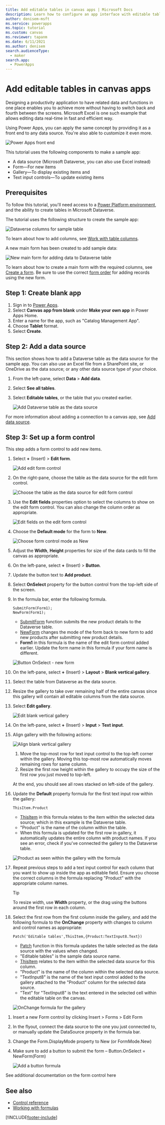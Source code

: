 ```yaml
---
title: Add editable tables in canvas apps | Microsoft Docs
description: Learn how to configure an app interface with editable tables that allow you to edit data from the data source directly through the app.
author: denisem-msft
ms.service: powerapps
ms.topic: tutorial
ms.custom: canvas
ms.reviewer: tapanm
ms.date: 6/11/2021
ms.author: denisem
search.audienceType: 
  - maker
search.app: 
  - PowerApps
---
```


# Add editable tables in canvas apps

Designing a productivity application to have related data and functions in one place enables you to achieve more without having to switch back and fourth between the screens. Microsoft Excel is one such example that allows editing data real-time in fast and efficient way.

Using Power Apps, you can apply the same concept by providing it as a front end to any data source. You're also able to customize it even more.

![Power Apps front end](./media/add-editable-tables/admin-cat-mngmt-app.png "Power Apps front end")

This tutorial uses the following components to make a sample app:

- A data source (Microsoft Dataverse, you can also use Excel instead)
- Form&mdash;For new items
- Gallery&mdash;To display existing items and
- Text input controls&mdash;To update existing items

## Prerequisites

To follow this tutorial, you'll need access to a [Power Platform environment](/power-platform/admin/environments-overview#types-of-environments), and the ability to create tables in Microsoft Dataverse.

The tutorial uses the following structure to create the sample app:

![Dataverse columns for sample table](./media/add-editable-tables/dataverse-table-columns.png "Dataverse columns for sample table")

To learn about how to add columns, see [Work with table columns](/powerapps/teams/table-columns).

A new main form has been created to add sample data:

![New main form for adding data to Dataverse table](./media/add-editable-tables/main-form.png "New main form for adding data to Dataverse table")

To learn about how to create a main form with the required columns, see [Create a form](/powerapps/maker/model-driven-apps/create-and-edit-forms#create-a-form). Be sure to use the correct [form order](/powerapps/maker/model-driven-apps/control-access-forms#set-the-form-order) for adding records using the new form.

## Step 1: Create blank app

1. Sign in to [Power Apps](https://make.powerapps.com).
1. Select **Canvas app from blank** under **Make your own app** in Power Apps Home.
1. Enter a name for the app, such as "Catalog Management App".
1. Choose **Tablet** format.
1. Select **Create**.

## Step 2: Add a data source

This section shows how to add a Dataverse table as the data source for the sample app. You can also use an Excel file from a SharePoint site, or OneDrive as the data source; or any other data source type of your choice.

1. From the left-pane, select **Data** > **Add data**.
1. Select **See all tables**.
1. Select **Editable tables**, or the table that you created earlier.

    ![Add Dataverse table as the data source](./media/add-editable-tables/add-table-data-source.png "Add Dataverse table as the data source")

For more information about adding a connection to a canvas app, see [Add data source](add-data-connection.md#add-data-source).

## Step 3: Set up a form control

This step adds a form control to add new items.

1. Select **+** (Insert) > **Edit form**.

    ![Add edit form control](./media/add-editable-tables/add-edit-form-control.png "Add edit form control")

1. On the right-pane, choose the table as the data source for the edit form control.

    ![Choose the table as the data source for edit form control](./media/add-editable-tables/select-data-source-for-form.png "Choose the table as the data source for edit form control")

1. Use the **Edit fields** properties option to select the columns to show on the edit form control. You can also change the column order as appropriate.

    ![Edit fields on the edit form control](./media/add-editable-tables/edit-fields.png "Edit fields on the edit form control")

1. Choose the **Default mode** for the form to **New**.

    ![Choose form control mode as New](./media/add-editable-tables/default-form-control-mode.png "Choose form control mode as New")

1. Adjust the **Width**, **Height** properties for size of the data cards to fill the canvas as appropriate.

1. On the left-pane, select **+** (Insert) > **Button**.

1. Update the button text to **Add product**.

1. Select **OnSelect** property for the button control from the top-left side of the screen.

1. In the formula bar, enter the following formula.

    ```powerapps-dot
    SubmitForm(Form1);
    NewForm(Form1);
    ```

    - [SubmitForm](functions/function-form.md) function submits the new product details to the Dataverse table.
    - [NewForm](functions/function-form.md) changes the mode of the form back to new form to add new products after submitting new product details.
    - **Form1** in this formula is the name of the edit form control added earlier. Update the form name in this formula if your form name is different.

    ![Button OnSelect - new form](./media/add-editable-tables/button-onselect-newform.png "Button OnSelect - new form")

1. On the left-pane, select **+** (Insert) > **Layout** > **Blank vertical gallery**.

1. Select the table from Dataverse as the data source.

1. Resize the gallery to take over remaining half of the entire canvas since this gallery will contain all editable columns from the data source.

1. Select **Edit gallery**.

    ![Edit blank vertical gallery](./media/add-editable-tables/edit-gallery.png "Edit blank vertical gallery")

1. On the left-pane, select **+** (Insert) > **Input** > **Text input**.

1. Align gallery with the following actions:

    ![Align blank vertical gallery](./media/add-editable-tables/align-gallery.png "Align blank vertical gallery")

    1. Move the top-most row for text input control to the top-left corner within the gallery. Moving this top-most row automatically moves remaining rows for same column.
    1. Resize the first row height within the gallery to occupy the size of the first row you just moved to top-left.

    At the end, you should see all rows stacked on left-side of the gallery.

1. Update the **Default** property formula for the first text input row within the gallery:

    ```powerapps-dot
    ThisItem.Product
    ```

    - [ThisItem](functions/operators.md#thisitem-thisrecord-and-as-operators) in this formula relates to the item within the selected data source; which in this example is the Dataverse table.
    - "Product" is the name of the column within the table.
    - When this formula is updated for the first row in gallery, it automatically updates the entire column with product names. If you see an error, check if you've connected the gallery to the Dataverse table.

    ![Product as seen within the gallery with the formula](./media/add-editable-tables/product-in-gallery.png "Product as seen within the gallery with the formula")

1. Repeat previous steps to add a text input control for each column that you want to show up inside the app as editable field. Ensure you choose the correct columns in the formula replacing "Product" with the appropriate column names.

    > [!TIP]
    > To resize width, use **Width** property, or the drag using the buttons around the first row in each column.

1. Select the first row from the first column inside the gallery, and add the following formula to the **OnChange** property with changes to column and control names as appropriate:

    ```powerapps-dot
    Patch('Editable tables',ThisItem,{Product:TextInput8.Text})
    ```

    - [Patch](functions/function-patch.md) function in this formula updates the table selected as the data source with the values when changed.
    - "Editable tables" is the sample data source name.
    - [ThisItem](functions/operators.md#thisitem-thisrecord-and-as-operators) relates to the item within the selected data source for this column.
    - "Product" is the name of the column within the selected data source.
    - "TextInput8" is the name of the text input control added to the gallery attached to the "Product" column for the selected data source.
    - "Text" for "TextInput8" is the text entered in the selected cell within the editable table on the canvas. 

    ![OnChange formula for the gallery](./media/add-editable-tables/gallery-onchange.png "OnChange formula for the gallery")

<!--- || -->
1. Insert a new Form control by clicking Insert > Forms > Edit Form

1. In the flyout, connect the data source to the one you just connected to, or manually update the DataSource property in the formula bar.

1. Change the Form.DisplayMode property to New (or FormMode.New)

1. Make sure to add a button to submit the form – Button.OnSelect = NewForm(Form)

   ![Add a button formula](./media/add-editable-tables/add-button-formula.png "Add a button formula.")



See additional documentation on the form control here

## See also

- [Control reference](reference-properties.md)
- [Working with formulas](working-with-formulas.md)

[!INCLUDE[footer-include](../../includes/footer-banner.md)]